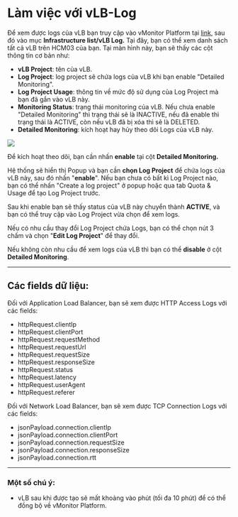 # Làm việc với vLB-Log

Để xem được logs của vLB bạn truy cập vào vMonitor Platform tại [link](https://hcm-3.console.vngcloud.vn/vmonitor), sau đó vào mục **Infrastructure list/vLB Log.** Tại đây, bạn có thể xem danh sách tất cả vLB trên HCM03 của bạn. Tại màn hình này, bạn sẽ thấy các cột thông tin cơ bản như:

* **vLB Project**: tên của vLB.
* **Log Project**: log project sẽ chứa logs của vLB khi bạn enable "Detailed Monitoring".
* **Log Project Usage**: thông tin về mức độ sử dụng của Log Project mà bạn đã gắn vào vLB này.
* **Monitoring Status**: trạng thái monitoring của vLB. Nếu chưa enable "Detailed Monitoring" thì trạng thái sẽ là INACTIVE, nếu đã enable thì trạng thái là ACTIVE, còn nếu vLB đã bị xóa thì sẽ là DELETED.
* **Detailed Monitoring**: kích hoạt hay hủy theo dõi Logs của vLB này.

![](https://docs.vngcloud.vn/download/attachments/59803632/image2023-8-16\_15-18-52.png?version=1\&modificationDate=1692173932000\&api=v2)

Để kích hoạt theo dõi, bạn cần nhấn **enable** tại cột **Detailed Monitoring.**&#x20;

Hệ thống sẽ hiển thị Popup và bạn cần **chọn Log Project** để chứa logs của vLB này, sau đó nhấn "**enable**".  Nếu bạn chưa có bất kì Log Project nào, bạn có thể nhấn "Create a log project" ở popup hoặc qua tab Quota & Usage để tạo Log Project trước.

Sau khi enable bạn sẽ thấy status của vLB  này chuyển thành **ACTIVE**, và bạn có thể truy cập vào Log Project vừa chọn để xem logs.

Nếu có nhu cầu thay đổi Log Project chứa Logs, bạn có thể chọn nút 3 chấm và chọn "**Edit Log Project**" để thay đổi.

Nếu không còn nhu cầu để xem logs của vLB  thì bạn có thể **disable** ở cột **Detailed Monitoring**.

***

## Các fields dữ liệu: <a href="#lamviecvoivlb-log-cacfieldsdulieu" id="lamviecvoivlb-log-cacfieldsdulieu"></a>

Đối với Application Load Balancer, bạn sẽ xem được HTTP Access Logs với các fields:

* httpRequest.clientIp
* httpRequest.clientPort
* httpRequest.requestMethod
* httpRequest.requestUrl
* httpRequest.requestSize
* httpRequest.responseSize
* httpRequest.status
* httpRequest.latency
* httpRequest.userAgent
* httpRequest.referer

Đối với Network Load Balancer, bạn sẽ xem được TCP Connection Logs với các fields:

* jsonPayload.connection.clientIp
* jsonPayload.connection.clientPort
* jsonPayload.connection.requestSize
* jsonPayload.connection.responseSize
* jsonPayload.connection.rtt

***

### Một số chú ý: <a href="#lamviecvoivlb-log-motsochuy" id="lamviecvoivlb-log-motsochuy"></a>

* vLB sau khi được tạo sẽ mất khoảng vào phút (tối đa 10 phút) để có thể đồng bộ về vMonitor Platform.
